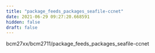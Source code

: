 ```yaml
---
title: "package_feeds_packages_seafile-ccnet"
date: 2021-06-29 09:27:20.668591
hidden: false
draft: false
---
```


bcm27xx/bcm2711/package_feeds_packages_seafile-ccnet

